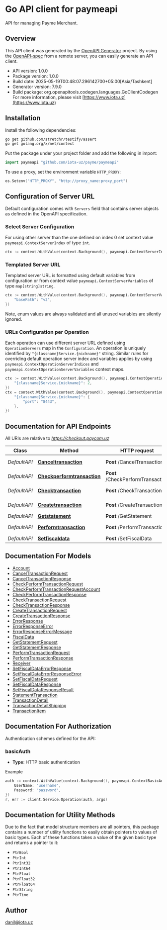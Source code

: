 # Go API client for paymeapi

API for managing Payme Merchant.

## Overview
This API client was generated by the [OpenAPI Generator](https://openapi-generator.tech) project.  By using the [OpenAPI-spec](https://www.openapis.org/) from a remote server, you can easily generate an API client.

- API version: 1.0.0
- Package version: 1.0.0
- Build date: 2025-05-19T00:48:07.296142700+05:00[Asia/Tashkent]
- Generator version: 7.9.0
- Build package: org.openapitools.codegen.languages.GoClientCodegen
For more information, please visit [https://www.iota.uz](https://www.iota.uz)

## Installation

Install the following dependencies:

```sh
go get github.com/stretchr/testify/assert
go get golang.org/x/net/context
```

Put the package under your project folder and add the following in import:

```go
import paymeapi "github.com/iota-uz/payme/paymeapi"
```

To use a proxy, set the environment variable `HTTP_PROXY`:

```go
os.Setenv("HTTP_PROXY", "http://proxy_name:proxy_port")
```

## Configuration of Server URL

Default configuration comes with `Servers` field that contains server objects as defined in the OpenAPI specification.

### Select Server Configuration

For using other server than the one defined on index 0 set context value `paymeapi.ContextServerIndex` of type `int`.

```go
ctx := context.WithValue(context.Background(), paymeapi.ContextServerIndex, 1)
```

### Templated Server URL

Templated server URL is formatted using default variables from configuration or from context value `paymeapi.ContextServerVariables` of type `map[string]string`.

```go
ctx := context.WithValue(context.Background(), paymeapi.ContextServerVariables, map[string]string{
	"basePath": "v2",
})
```

Note, enum values are always validated and all unused variables are silently ignored.

### URLs Configuration per Operation

Each operation can use different server URL defined using `OperationServers` map in the `Configuration`.
An operation is uniquely identified by `"{classname}Service.{nickname}"` string.
Similar rules for overriding default operation server index and variables applies by using `paymeapi.ContextOperationServerIndices` and `paymeapi.ContextOperationServerVariables` context maps.

```go
ctx := context.WithValue(context.Background(), paymeapi.ContextOperationServerIndices, map[string]int{
	"{classname}Service.{nickname}": 2,
})
ctx = context.WithValue(context.Background(), paymeapi.ContextOperationServerVariables, map[string]map[string]string{
	"{classname}Service.{nickname}": {
		"port": "8443",
	},
})
```

## Documentation for API Endpoints

All URIs are relative to *https://checkout.paycom.uz*

Class | Method | HTTP request | Description
------------ | ------------- | ------------- | -------------
*DefaultAPI* | [**Canceltransaction**](docs/DefaultAPI.md#canceltransaction) | **Post** /CancelTransaction | CancelTransaction operation
*DefaultAPI* | [**Checkperformtransaction**](docs/DefaultAPI.md#checkperformtransaction) | **Post** /CheckPerformTransaction | CheckPerformTransaction operation
*DefaultAPI* | [**Checktransaction**](docs/DefaultAPI.md#checktransaction) | **Post** /CheckTransaction | CheckTransaction operation
*DefaultAPI* | [**Createtransaction**](docs/DefaultAPI.md#createtransaction) | **Post** /CreateTransaction | CreateTransaction operation
*DefaultAPI* | [**Getstatement**](docs/DefaultAPI.md#getstatement) | **Post** /GetStatement | GetStatement operation
*DefaultAPI* | [**Performtransaction**](docs/DefaultAPI.md#performtransaction) | **Post** /PerformTransaction | PerformTransaction operation
*DefaultAPI* | [**Setfiscaldata**](docs/DefaultAPI.md#setfiscaldata) | **Post** /SetFiscalData | SetFiscalData operation


## Documentation For Models

 - [Account](docs/Account.md)
 - [CancelTransactionRequest](docs/CancelTransactionRequest.md)
 - [CancelTransactionResponse](docs/CancelTransactionResponse.md)
 - [CheckPerformTransactionRequest](docs/CheckPerformTransactionRequest.md)
 - [CheckPerformTransactionRequestAccount](docs/CheckPerformTransactionRequestAccount.md)
 - [CheckPerformTransactionResponse](docs/CheckPerformTransactionResponse.md)
 - [CheckTransactionRequest](docs/CheckTransactionRequest.md)
 - [CheckTransactionResponse](docs/CheckTransactionResponse.md)
 - [CreateTransactionRequest](docs/CreateTransactionRequest.md)
 - [CreateTransactionResponse](docs/CreateTransactionResponse.md)
 - [ErrorResponse](docs/ErrorResponse.md)
 - [ErrorResponseError](docs/ErrorResponseError.md)
 - [ErrorResponseErrorMessage](docs/ErrorResponseErrorMessage.md)
 - [FiscalData](docs/FiscalData.md)
 - [GetStatementRequest](docs/GetStatementRequest.md)
 - [GetStatementResponse](docs/GetStatementResponse.md)
 - [PerformTransactionRequest](docs/PerformTransactionRequest.md)
 - [PerformTransactionResponse](docs/PerformTransactionResponse.md)
 - [Receiver](docs/Receiver.md)
 - [SetFiscalDataErrorResponse](docs/SetFiscalDataErrorResponse.md)
 - [SetFiscalDataErrorResponseError](docs/SetFiscalDataErrorResponseError.md)
 - [SetFiscalDataRequest](docs/SetFiscalDataRequest.md)
 - [SetFiscalDataResponse](docs/SetFiscalDataResponse.md)
 - [SetFiscalDataResponseResult](docs/SetFiscalDataResponseResult.md)
 - [StatementTransaction](docs/StatementTransaction.md)
 - [TransactionDetail](docs/TransactionDetail.md)
 - [TransactionDetailShipping](docs/TransactionDetailShipping.md)
 - [TransactionItem](docs/TransactionItem.md)


## Documentation For Authorization


Authentication schemes defined for the API:
### basicAuth

- **Type**: HTTP basic authentication

Example

```go
auth := context.WithValue(context.Background(), paymeapi.ContextBasicAuth, paymeapi.BasicAuth{
	UserName: "username",
	Password: "password",
})
r, err := client.Service.Operation(auth, args)
```


## Documentation for Utility Methods

Due to the fact that model structure members are all pointers, this package contains
a number of utility functions to easily obtain pointers to values of basic types.
Each of these functions takes a value of the given basic type and returns a pointer to it:

* `PtrBool`
* `PtrInt`
* `PtrInt32`
* `PtrInt64`
* `PtrFloat`
* `PtrFloat32`
* `PtrFloat64`
* `PtrString`
* `PtrTime`

## Author

danil@iota.uz

